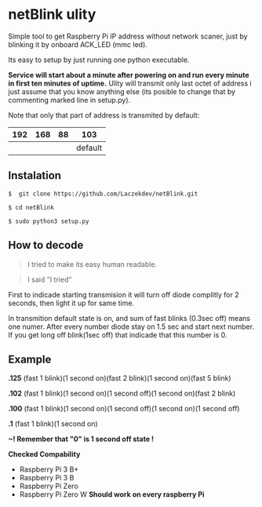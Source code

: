 # netBlink ulity
Simple tool to get Raspberry Pi IP address without network scaner, just by blinking it by onboard ACK_LED (mmc led).

Its easy to setup by just running one python executable. 

**Service will start about a minute after powering on and run every minute in first ten minutes of uptime.** Ulity will transmit only last octet of address i just assume that you know anything else (its posible to change that by commenting marked line in setup.py).


Note that only that part of address is transmited by default:

|  192 |  168 |  88 |103  |
| ------------ | ------------ | ------------ | ------------ |
|   |   |   | default





## Instalation

`$  git clone https://github.com/Laczekdev/netBlink.git`

`$ cd netBlink`

`$ sudo python3 setup.py`

## How to decode 
> I tried to make its easy human readable.

> I said "I tried"

First to indicade starting transmision it will turn off diode complitly for 2 seconds, then light it up for same time. 

In transmition default state is on, and sum of fast blinks (0.3sec off) means one numer. After every number diode stay on 1.5 sec and start next number.  If you get long off blink(1sec off) that indicade that this number is 0.

## Example 

**.125** (fast 1 blink)(1 second on)(fast 2 blink)(1 second on)(fast 5 blink)

**.102** (fast 1 blink)(1 second on)(1 second off)(1 second on)(fast 2 blink)

**.100** (fast 1 blink)(1 second on)(1 second off)(1 second on)(1 second off)

**.1** (fast 1 blink)(1 second on)

**~! Remember that "0" is 1 second off state !**


**Checked Compability** 
- Raspberry Pi 3 B+
- Raspberry Pi 3 B
- Raspberry Pi Zero
- Raspberry Pi Zero W
**Should work on every raspberry Pi**

